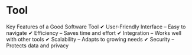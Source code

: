 # Tool
Key Features of a Good Software Tool ✔ User-Friendly Interface – Easy to navigate ✔ Efficiency – Saves time and effort ✔ Integration – Works well with other tools ✔ Scalability – Adapts to growing needs ✔ Security – Protects data and privacy
